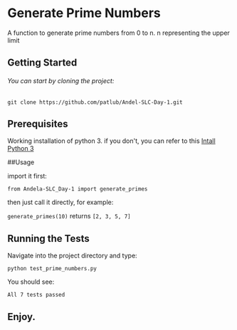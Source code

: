 # Generate Prime Numbers


A function to generate prime numbers from 0 to n.
n representing the upper limit

## Getting Started

###### You can start by cloning the project:
`git clone https://github.com/patlub/Andel-SLC-Day-1.git`


## Prerequisites
Working installation of python 3. if you don't, you can refer to this
[Intall Python 3](https://www.python.org/downloads/)

##Usage

import it first:

`from Andela-SLC_Day-1 import generate_primes`

then just call it directly, for example:

`generate_primes(10)` returns  `[2, 3, 5, 7]`


## Running the Tests

Navigate into the project directory and type:

`python test_prime_numbers.py`

You should see:

`All 7 tests passed`

## Enjoy.